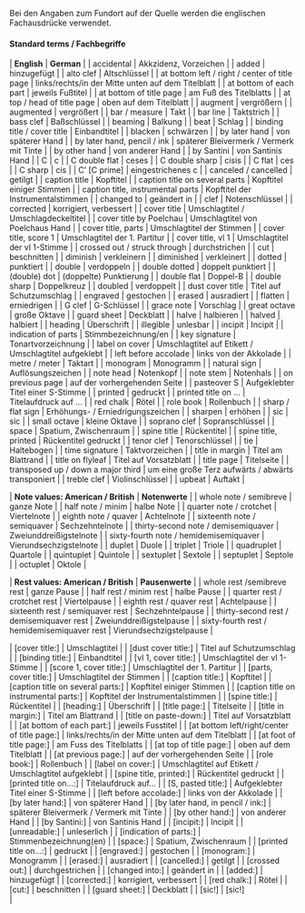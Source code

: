 Bei den Angaben zum Fundort auf der Quelle werden die englischen Fachausdrücke verwendet.

#### Standard terms / Fachbegriffe  

| **English** | **German** |
| accidental | Akkzidenz, Vorzeichen |
| added | hinzugefügt |
| alto clef | Altschlüssel |
| at bottom left / right / center of title page | links/rechts/in der Mitte unten auf dem Titelblatt |
| at bottom of each part | jeweils Fußtitel |
| at bottom of title page | am Fuß des Titelblatts |
| at top / head of title page | oben auf dem Titelblatt |
| augment | vergrößern |
| augmented | vergrößert |
| bar / measure | Takt |
| bar line | Taktstrich |
| bass clef | Baßschlüssel |
| beaming | Balkung |
| beat | Schlag |
| binding title / cover title | Einbandtitel |
| blacken | schwärzen |
| by later hand | von späterer Hand |
| by later hand, pencil / ink | späterer Bleivermerk / Vermerk mit Tinte |
| by other hand | von anderer Hand |
| by Santini | von Santinis Hand |
| C | c |
| C double flat | ceses |
| C double sharp | cisis |
| C flat | ces |
| C sharp | cis |
| C’ [C prime] | eingestrichenes c |
| canceled / cancelled | getilgt |
| caption title | Kopftitel |
| caption title on several parts | Kopftitel einiger Stimmen |
| caption title, instrumental parts | Kopftitel der Instrumentalstimmen |
| changed to | geändert in |
| clef | Notenschlüssel |
| corrected | korrigiert, verbessert |
| cover title | Umschlagtitel / Umschlagdeckeltitel |
| cover title by Poelchau | Umschlagtitel von Poelchaus Hand |
| cover title, parts | Umschlagtitel der Stimmen |
| cover title, score 1 | Umschlagtitel der 1. Partitur |
| cover title, vl 1 | Umschlagtitel der vl 1-Stimme |
| crossed out / struck through | durchstrichen |
| cut | beschnitten |
| diminish | verkleinern |
| diminished | verkleinert |
| dotted | punktiert |
| double | verdoppeln |
| double dotted | doppelt punktiert |
| (double) dot | (doppelte) Punktierung |
| double flat | Doppel-B |
| double sharp | Doppelkreuz |
| doubled | verdoppelt |
| dust cover title | Titel auf Schutzumschlag |
| engraved | gestochen |
| erased | ausradiert |
| flatten | erniedrigen |
| G clef | G-Schlüssel |
| grace note | Vorschlag |
| great octave | große Oktave |
| guard sheet | Deckblatt |
| halve | halbieren |
| halved | halbiert |
| heading | Überschrift |
| illegible | unlesbar |
| incipit | Incipit |
| indication of parts | Stimmbezeichnung/en |
| key signature | Tonartvorzeichnung |
| label on cover | Umschlagtitel auf Etikett / Umschlagtitel  aufgeklebt |
| left before accolade | links von der Akkolade |
| metre / meter | Taktart |
| monogram | Monogramm |
| natural sign | Auflösungszeichen |
| note head | Notenkopf |
| note stem | Notenhals |
| on previous page | auf der vorhergehenden Seite |
| pasteover S | Aufgeklebter Titel einer S-Stimme |
| printed | gedruckt |
| printed title on ... | Titelaufdruck auf ... |
| red chalk | Rötel |
| role book | Rollenbuch |
| sharp / flat sign | Erhöhungs- / Erniedrigungszeichen |
| sharpen | erhöhen |
| sic | sic |
| small octave | kleine Oktave |
| soprano clef | Sopranschlüssel |
| space | Spatium, Zwischenraum |
| spine title | Rückentitel |
| spine title, printed | Rückentitel gedruckt |
| tenor clef | Tenorschlüssel |
| tie | Haltebogen |
| time signature | Taktvorzeichen |
| title in margin | Titel am Blattrand |
| title on flyleaf | Titel auf Vorsatzblatt |
| title page | Titelseite |
| transposed up / down a major third | um eine große Terz aufwärts / abwärts transponiert |
| treble clef | Violinschlüssel |
| upbeat | Auftakt |

  

| **Note values: American / British** | **Notenwerte** |
| whole note / semibreve | ganze Note |
| half note / minim | halbe Note |
| quarter note / crotchet | Viertelnote |
| eighth note / quaver | Achtelnote |
| sixteenth note / semiquaver | Sechzehntelnote |
| thirty-second note / demisemiquaver | Zweiunddreißigstelnote |
| sixty-fourth note / hemidemisemiquaver | Vierundsechzigstelnote |
| duplet | Duole |
| triplet | Triole |
| quadruplet | Quartole |
| quintuplet | Quintole |
| sextuplet | Sextole |
| septuplet | Septole |
| octuplet | Oktole |

  

| **Rest values: American / British** | **Pausenwerte** |
| whole rest /semibreve rest | ganze Pause |
| half rest / minim rest | halbe Pause |
| quarter rest / crotchet rest | Viertelpause |
| eighth rest / quaver rest | Achtelpause |
| sixteenth rest / semiquaver rest | Sechzehntelpause |
| thirty-second rest / demisemiquaver rest | Zweiunddreißigstelpause |
| sixty-fourth rest / hemidemisemiquaver rest | Vierundsechzigstelpause |

  
  
  

| [cover title:] | Umschlagtitel |
| [dust cover title:] | Titel auf Schutzumschlag |
| [binding title:] | Einbandtitel |
| [vl 1, cover title:] | Umschlagtitel der vl 1-Stimme |
| [score 1, cover title:] | Umschlagtitel der 1. Partitur |
| [parts, cover title:] | Umschlagtitel der Stimmen |
| [caption title:] | Kopftitel |
| [caption title on several parts:] | Kopftitel einiger Stimmen |
| [caption title on instrumental parts:] | Kopftitel der Instrumentalstimmen |
| [spine title:] | Rückentitel |
| [heading:] | Überschrift |
| [title page:] | Titelseite |
| [title in margin:] | Titel am Blattrand |
| [title on paste-down:] | Titel auf Vorsatzblatt |
| [at bottom of each part:] | jeweils Fusstitel |
| [at bottom left/right/center of title page:] | links/rechts/in der Mitte unten auf dem Titelblatt |
| [at foot of title page:] | am Fuss des Titelblatts |
| [at top of title page:] | oben auf dem Titelblatt |
| [at previous page:] | auf der vorhergehenden Seite |
| [role book:] | Rollenbuch |
| [label on cover:] | Umschlagtitel auf Etikett / Umschlagtitel aufgeklebt |
| [spine title, printed:] | Rückentitel gedruckt |
| [printed title on...:] | Titelaufdruck auf... |
| [S, pasted title:] | Aufgeklebter Titel einer S-Stimme |
| [left before accolade:] | links von der Akkolade |
| [by later hand:] | von späterer Hand |
| [by later hand, in pencil / ink:] | späterer Bleivermerk / Vermerk mit Tinte |
| [by other hand:] | von anderer Hand |
| [by Santini:] | von Santinis Hand |
| [incipit:] | Incipit |
| [unreadable:] | unleserlich |
| [indication of parts:] | Stimmenbezeichnung(en) |
| [space:] | Spatium, Zwischenraum |
| [printed title on...:] | gedruckt |
| [engraved:] | gestochen |
| [monogram:] | Monogramm |
| [erased:] | ausradiert |
| [cancelled:] | getilgt |
| [crossed out:] | durchgestrichen |
| [changed into:] | geändert in |
| [added:] | hinzugefügt |
| [corrected:] | korrigiert, verbessert |
| [red chalk:] | Rötel |
| [cut:] | beschnitten |
| [guard sheet:] | Deckblatt |
| [sic!] | [sic!]   
 |